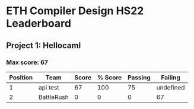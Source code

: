 # ETH Compiler Design HS22 Leaderboard

## Project 1: Hellocaml

### Max score: 67

| Position | Team | Score | % Score | Passing | Failing |
| --- | --- | --- | --- | --- | --- |
| 1| api test | 67 | 100 | 75 | undefined |
| 2| BattleRush | 0 | 0 | 0 | 67 |


